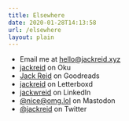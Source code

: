 ```yaml
---
title: Elsewhere
date: 2020-01-28T14:13:58
url: /elsewhere
layout: plain
---
```


- Email me at [hello@jackreid.xyz](mailto:hello@jackreid.xyz)
- [jackreid](https://oku.club/user/jackreid) on Oku
- [Jack Reid](https://www.goodreads.com/user/show/54047855-jack-reid) on Goodreads
- [jackreid](https://letterboxd.com/jackreid/) on Letterboxd
- [jackwreid](https://linkedin.com/in/jackwreid) on LinkedIn
- [@nice@omg.lol](https://social.lol/@nice) on Mastodon
- [@jackreid](https://twitter.com/jackreid) on Twitter

